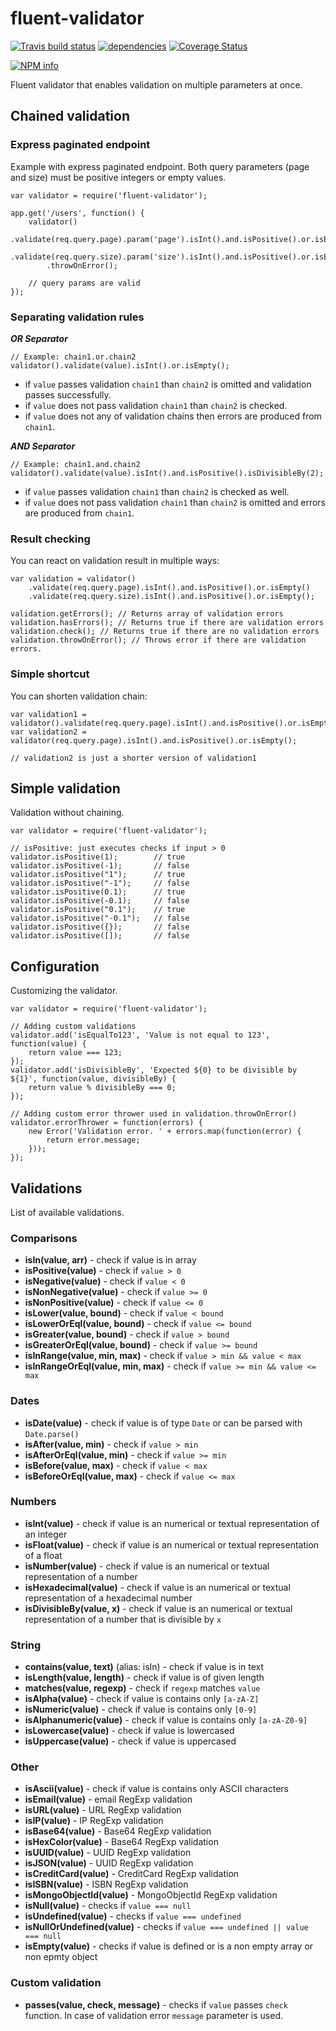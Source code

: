 # fluent-validator

[![Travis build status](https://travis-ci.org/coditorium/nodejs-read-config.png?branch=master)](https://travis-ci.org/coditorium/nodejs-read-config)
[![dependencies](https://david-dm.org/coditorium/nodejs-read-config.png)](https://david-dm.org/coditorium/nodejs-read-config)
[![Coverage Status](https://coveralls.io/repos/coditorium/nodejs-read-config/badge.svg)](https://coveralls.io/r/coditorium/nodejs-read-config)

[![NPM info](https://nodei.co/npm/read-config.png?downloads=true)](https://nodei.co/npm/read-config.png?downloads=true)

Fluent validator that enables validation on multiple parameters at once.

## Chained validation

### Express paginated endpoint

Example with express paginated endpoint.
Both query parameters (page and size) must be positive integers or empty values.

```
var validator = require('fluent-validator');

app.get('/users', function() {
	validator()
		.validate(req.query.page).param('page').isInt().and.isPositive().or.isEmpty()
		.validate(req.query.size).param('size').isInt().and.isPositive().or.isEmpty()
		.throwOnError();

	// query params are valid
});
```

### Separating validation rules

***OR Separator***
```
// Example: chain1.or.chain2
validator().validate(value).isInt().or.isEmpty();
```

- if `value` passes validation `chain1` than `chain2` is omitted and validation passes successfully.
- if `value` does not pass validation `chain1` than `chain2` is checked.
- if `value` does not any of validation chains then errors are produced from `chain1`.


***AND Separator***

```
// Example: chain1.and.chain2
validator().validate(value).isInt().and.isPositive().isDivisibleBy(2);
```

- if `value` passes validation `chain1` than `chain2` is checked as well.
- if `value` does not pass validation `chain1` than `chain2` is omitted and errors are produced from `chain1`.

### Result checking

You can react on validation result in multiple ways:
```
var validation = validator()
	.validate(req.query.page).isInt().and.isPositive().or.isEmpty()
	.validate(req.query.size).isInt().and.isPositive().or.isEmpty();

validation.getErrors(); // Returns array of validation errors
validation.hasErrors(); // Returns true if there are validation errors
validation.check(); // Returns true if there are no validation errors
validation.throwOnError(); // Throws error if there are validation errors.
```

### Simple shortcut

You can shorten validation chain:
```
var validation1 = validator().validate(req.query.page).isInt().and.isPositive().or.isEmpty();
var validation2 = validator(req.query.page).isInt().and.isPositive().or.isEmpty();

// validation2 is just a shorter version of validation1

```

## Simple validation

Validation without chaining.

```
var validator = require('fluent-validator');

// isPositive: just executes checks if input > 0
validator.isPositive(1);		// true
validator.isPositive(-1);		// false
validator.isPositive("1");		// true
validator.isPositive("-1");		// false
validator.isPositive(0.1);		// true
validator.isPositive(-0.1);		// false
validator.isPositive("0.1");	// true
validator.isPositive("-0.1");	// false
validator.isPositive({});		// false
validator.isPositive([]);		// false
```

## Configuration

Customizing the validator.

```
var validator = require('fluent-validator');

// Adding custom validations
validator.add('isEqualTo123', 'Value is not equal to 123', function(value) {
	return value === 123;
});
validator.add('isDivisibleBy', 'Expected ${0} to be divisible by ${1}', function(value, divisibleBy) {
	return value % divisibleBy === 0;
});

// Adding custom error thrower used in validation.throwOnError()
validator.errorThrower = function(errors) {
	new Error('Validation error. ' + errors.map(function(error) {
		return error.message;
	}));
});
```

## Validations

List of available validations.

### Comparisons

- **isIn(value, arr)** - check if value is in array
- **isPositive(value)** - check if `value > 0`
- **isNegative(value)** - check if `value < 0`
- **isNonNegative(value)** - check if `value >= 0`
- **isNonPositive(value)** - check if `value <= 0`
- **isLower(value, bound)** - check if `value < bound`
- **isLowerOrEql(value, bound)** - check if `value <= bound`
- **isGreater(value, bound)** - check if `value > bound`
- **isGreaterOrEql(value, bound)** - check if `value >= bound`
- **isInRange(value, min, max)** - check if `value > min && value < max`
- **isInRangeOrEql(value, min, max)** - check if `value >= min && value <= max`

### Dates

- **isDate(value)** - check if value is of type `Date` or can be parsed with `Date.parse()`
- **isAfter(value, min)** - check if `value > min`
- **isAfterOrEql(value, min)** - check if `value >= min`
- **isBefore(value, max)** - check if `value < max`
- **isBeforeOrEql(value, max)** - check if `value <= max`

### Numbers

- **isInt(value)** - check if value is an numerical or textual representation of an integer
- **isFloat(value)** - check if value is an numerical or textual representation of a float
- **isNumber(value)** - check if value is an numerical or textual representation of a number
- **isHexadecimal(value)** - check if value is an numerical or textual representation of a hexadecimal number
- **isDivisibleBy(value, x)** - check if value is an numerical or textual representation of a number that is divisible by `x`

### String

- **contains(value, text)** (alias: isIn) - check if value is in text
- **isLength(value, length)** - check if value is of given length
- **matches(value, regexp)** - check if `regexp` matches `value`
- **isAlpha(value)** - check if value is contains only `[a-zA-Z]`
- **isNumeric(value)** - check if value is contains only `[0-9]`
- **isAlphanumeric(value)** - check if value is contains only `[a-zA-Z0-9]`
- **isLowercase(value)** - check if value is lowercased
- **isUppercase(value)** - check if value is uppercased

### Other

- **isAscii(value)** - check if value is contains only ASCII characters
- **isEmail(value)** - email RegExp validation
- **isURL(value)** - URL RegExp validation
- **isIP(value)** - IP RegExp validation
- **isBase64(value)** - Base64 RegExp validation
- **isHexColor(value)** - Base64 RegExp validation
- **isUUID(value)** - UUID RegExp validation
- **isJSON(value)** - UUID RegExp validation
- **isCreditCard(value)** - CreditCard RegExp validation
- **isISBN(value)** - ISBN RegExp validation
- **isMongoObjectId(value)** - MongoObjectId RegExp validation
- **isNull(value)** - checks if `value === null`
- **isUndefined(value)** - checks if `value === undefined`
- **isNullOrUndefined(value)** - checks if `value === undefined || value === null`
- **isEmpty(value)** - checks if value is defined or is a non empty array or non epmty object

### Custom validation

- **passes(value, check, message)** - checks if `value` passes `check` function. In case of validation error `message` parameter is used.
